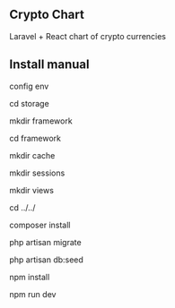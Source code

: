 
## Crypto Chart
Laravel + React
chart of crypto currencies

## Install manual

config env

cd storage

mkdir framework

cd framework

mkdir cache

mkdir sessions

mkdir views

cd ../../
 
composer install

php artisan migrate

php artisan db:seed

npm install

npm run dev